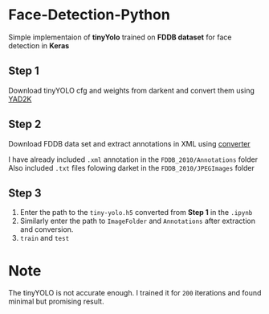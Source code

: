# Face-Detection-Python

Simple implementaion of **tinyYolo** trained on **FDDB dataset** for face detection in **Keras**

## Step 1
Download tinyYOLO cfg and weights from darkent and convert them using [YAD2K](https://github.com/allanzelener/YAD2K)

## Step 2
Download FDDB data set and extract annotations in XML using [converter](https://github.com/penolove/FDDB_DataSet_4_faster_rcnn)

I have already included `.xml` annotation in the `FDDB_2010/Annotations` folder
Also included `.txt` files folowing darket in the `FDDB_2010/JPEGImages` folder


## Step 3

1. Enter the path to the `tiny-yolo.h5` converted from **Step 1** in the `.ipynb`
2. Similarly enter the path to `ImageFolder` and `Annotations` after extraction and conversion.
3. `train` and `test`

# Note
The tinyYOLO is not accurate enough. I trained it for `200` iterations and found minimal but promising result. 
 


